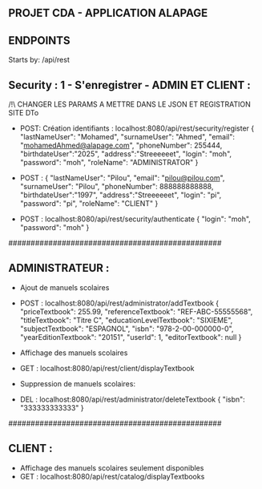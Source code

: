 ## PROJET CDA - APPLICATION ALAPAGE
## ENDPOINTS
Starts by: /api/rest


## Security : 1 - S'enregistrer - ADMIN ET CLIENT : 
/!\ CHANGER LES PARAMS A METTRE DANS LE JSON ET REGISTRATION SITE DTo

- POST: Création identifiants : localhost:8080/api/rest/security/register
{
"lastNameUser": "Mohamed",
"surnameUser": "Ahmed",
"email": "mohamedAhmed@alapage.com",
"phoneNumber": 255444,
"birthdateUser":"2025",
"address":"Streeeeeet",
"login": "moh",
"password": "moh",
"roleName": "ADMINISTRATOR"
}

- POST :
{
"lastNameUser": "Pilou",
"email": "pilou@pilou.com",
"surnameUser": "Pilou",
"phoneNumber": 888888888888,
"birthdateUser":"1997",
"address":"Streeeeeet",
"login": "pi",
"password": "pi",
"roleName": "CLIENT"
}

- POST : localhost:8080/api/rest/security/authenticate
{
"login": "moh",
"password": "moh"
}

################################################
## ADMINISTRATEUR : 

- Ajout de manuels scolaires
- POST : localhost:8080/api/rest/administrator/addTextbook
{
"priceTextbook": 255.99,
"referenceTextbook": "REF-ABC-55555568",
"titleTextbook": "Titre C",
"educationLevelTextbook": "SIXIEME",
"subjectTextbook": "ESPAGNOL",
"isbn": "978-2-00-000000-0",
"yearEditionTextbook": "20151",
"userId": 1,
"editorTextbook": null
}

- Affichage des manuels scolaires
- GET : localhost:8080/api/rest/client/displayTextbook

- Suppression de manuels scolaires: 
- DEL : localhost:8080/api/rest/administrator/deleteTextbook
{
"isbn": "333333333333"
}


################################################
## CLIENT : 

- Affichage des manuels scolaires seulement disponibles
- GET : localhost:8080/api/rest/catalog/displayTextbooks



